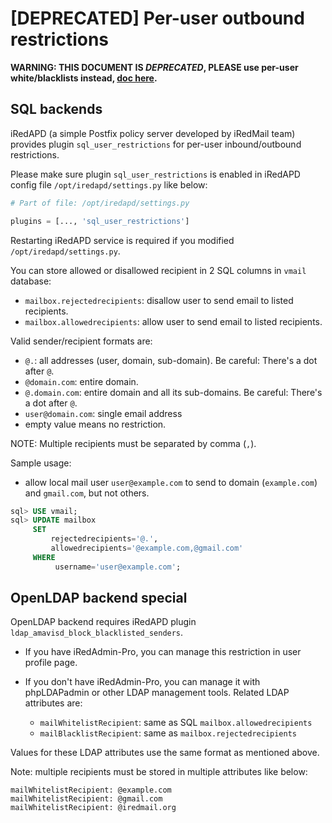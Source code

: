 # [DEPRECATED] Per-user outbound restrictions

__WARNING: THIS DOCUMENT IS *DEPRECATED*, PLEASE use per-user white/blacklists instead, [doc here](./manage.iredapd.html).__

## SQL backends

iRedAPD (a simple Postfix policy server developed by iRedMail team) provides
plugin `sql_user_restrictions` for per-user inbound/outbound restrictions.

Please make sure plugin `sql_user_restrictions` is enabled in iRedAPD config
file `/opt/iredapd/settings.py` like below:

```python
# Part of file: /opt/iredapd/settings.py

plugins = [..., 'sql_user_restrictions']
```

Restarting iRedAPD service is required if you modified `/opt/iredapd/settings.py`.

You can store allowed or disallowed recipient in 2 SQL columns in `vmail` database:

* `mailbox.rejectedrecipients`: disallow user to send email to listed recipients.
* `mailbox.allowedrecipients`: allow user to send email to listed recipients.

Valid sender/recipient formats are:

* `@.`: all addresses (user, domain, sub-domain). Be careful: There's a dot after `@`.
* `@domain.com`: entire domain.
* `@.domain.com`: entire domain and all its sub-domains. Be careful: There's a dot after `@`.
* `user@domain.com`:  single email address
* empty value means no restriction.

NOTE: Multiple recipients must be separated by comma (`,`).

Sample usage:

* allow local mail user `user@example.com` to send to domain (`example.com`)
  and `gmail.com`, but not others.

```sql
sql> USE vmail;
sql> UPDATE mailbox
     SET
         rejectedrecipients='@.',
         allowedrecipients='@example.com,@gmail.com'
     WHERE
          username='user@example.com';
```

## OpenLDAP backend special

OpenLDAP backend requires iRedAPD plugin `ldap_amavisd_block_blacklisted_senders`.

* If you have iRedAdmin-Pro, you can manage this restriction in user profile page.

* If you don't have iRedAdmin-Pro, you can manage it with phpLDAPadmin or other
  LDAP management tools. Related LDAP attributes are:

    * `mailWhitelistRecipient`: same as SQL `mailbox.allowedrecipients`
    * `mailBlacklistRecipient`: same as `mailbox.rejectedrecipients`

Values for these LDAP attributes use the same format as mentioned above.

Note: multiple recipients must be stored in multiple attributes like below:

```
mailWhitelistRecipient: @example.com
mailWhitelistRecipient: @gmail.com
mailWhitelistRecipient: @iredmail.org
```
